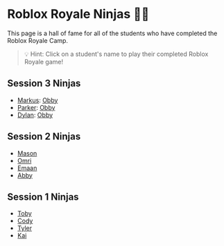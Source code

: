 # Roblox Royale Ninjas 🐱‍👤
This page is a hall of fame for all of the students who have completed the Roblox Royale Camp.

> 💡 Hint: Click on a student's name to play their completed Roblox Royale game!

## Session 3 Ninjas
* [Markus](#): [Obby](https://www.roblox.com/games/5491503078/the-best-taco)
* [Parker](#): [Obby](https://www.roblox.com/games/5491510493/Number)
* [Dylan](#): [Obby](https://www.roblox.com/games/5491639616/Another-Obby)

## Session 2 Ninjas
* [Mason](https://www.roblox.com/games/5471339932/pixelmaster0222s-Place-Number-1)
* [Omri](https://www.roblox.com/games/5471340030/doge-royale)
* [Emaan](https://www.roblox.com/games/5471344498/super-game)
* [Abby](https://www.roblox.com/games/5471340049/tree-roblox)

## Session 1 Ninjas
* [Toby](https://www.roblox.com/games/5366203536/Robloxcodecamp12s-Place-Number-26)
* [Cody](https://web.roblox.com/games/5350648078/Untitled-Game)
* [Tyler](https://web.roblox.com/games/5366383913/Place-Number)
* [Kai](https://web.roblox.com/games/5366382460/WAR)